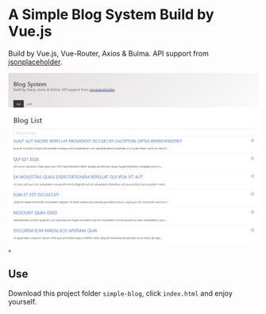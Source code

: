 #  A Simple Blog System Build by Vue.js

Build by Vue.js, Vue-Router, Axios & Bulma. API support from [jsonplaceholder](https://jsonplaceholder.typicode.com/).

![App Cover Image](./images/app-cover.png)。

## Use

Download this project folder `simple-blog`, click `index.html` and enjoy yourself.
